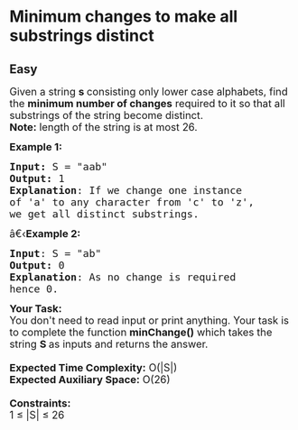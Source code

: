 # Minimum changes to make all substrings distinct
## Easy 
<div class="problem-statement">
                <p></p><p><span style="font-size:18px">Given a string <strong>s&nbsp;</strong>consisting only lower case alphabets, find the <strong>minimum number of changes</strong> required to it so that all substrings of the string become distinct.</span><br>
<span style="font-size:18px"><strong>Note:</strong> length of the string is at most 26.</span></p>

<p><span style="font-size:18px"><strong>Example 1:</strong></span></p>

<pre><span style="font-size:18px"><strong>Input: </strong>S = "aab"
<strong>Output:</strong> 1
<strong>Explanation</strong>: If we change one instance 
of 'a' to any character from 'c' to 'z', 
we get all distinct substrings.</span></pre>

<p><span style="font-size:18px">â€‹<strong>Example 2:</strong></span></p>

<pre><span style="font-size:18px"><strong>Input</strong>: S = "ab"
<strong>Output:</strong> 0
<strong>Explanation</strong>: As no change is required
hence 0.</span><span style="font-size:18px">
</span></pre>

<p><span style="font-size:18px"><strong>Your Task:&nbsp;&nbsp;</strong><br>
You don't need to read input or print anything. Your task is to complete the function&nbsp;<strong>minChange()</strong>&nbsp;which takes the string <strong>S </strong>as inputs and returns the answer.<br>
<br>
<strong>Expected Time Complexity:</strong>&nbsp;O(|S|)<br>
<strong>Expected Auxiliary Space:</strong>&nbsp;O(26)<br>
<br>
<strong>Constraints:</strong><br>
1 ≤ |S| ≤ 26</span></p>
 <p></p>
            </div>